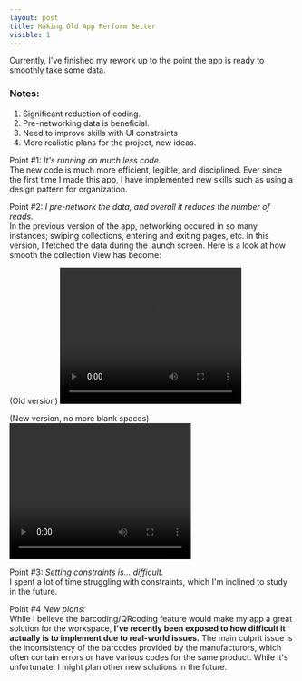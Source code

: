 ```yaml
---
layout: post
title: Making Old App Perform Better
visible: 1
---
```


Currently, I've finished my rework up to the point the app is ready to smoothly take some data. 

<h3>Notes:</h3>

<ol>
  <li>Significant reduction of coding.</li>
  <li>Pre-networking data is beneficial.</li>
  <li>Need to improve skills with UI constraints</li>
  <li>More realistic plans for the project, new ideas.</li>
</ol> 


Point #1: <i>It's running on much less code.</i><br />
The new code is much more efficient, legible, and disciplined. Ever since the first time I made this app, I have implemented new skills such as using a design pattern for organization.

Point #2: <i>I pre-network the data, and overall it reduces the number of reads.</i><br />
In the previous version of the app, networking occured in so many instances; swiping collections, entering and exiting pages, etc. 
In this version, I fetched the data during the launch screen. Here is a look at how smooth the collection View has become:

(Old version)
<video width="320" height="240" controls>
  <source type="video/mp4" src="https://mikio1998.github.io/images/11_2_2020//Collection_Recording_1.mp4">
</video>

(New version, no more blank spaces)
<video width="320" height="240" controls>
  <source type="video/mp4" src="https://mikio1998.github.io/images/11_2_2020//Collection_Recording_2.mp4">
</video>

Point #3: <i>Setting constraints is... difficult.</i><br />
I spent a lot of time struggling with constraints, which I'm inclined to study in the future.

Point #4 <i>New plans:</i><br />
While I believe the barcoding/QRcoding feature would make my app a great solution for the workspace, <b>I've recently been exposed to how difficult it actually is to implement due to real-world issues.</b> The main culprit issue is the inconsistency of the barcodes provided by the manufacturors, which often contain errors or have various codes for the same product. While it's unfortunate, I might plan other new solutions in the future.
